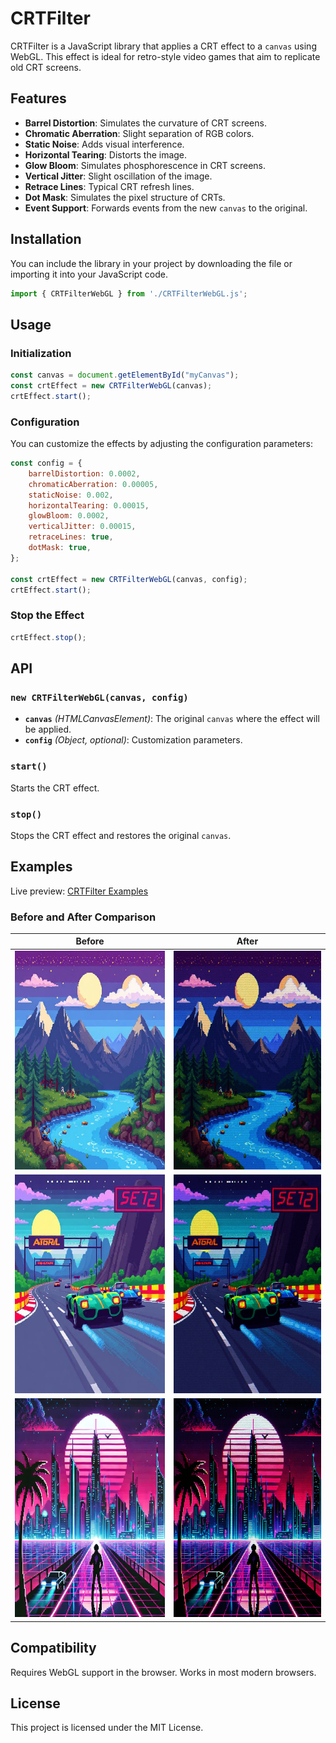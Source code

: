 # CRTFilter

CRTFilter is a JavaScript library that applies a CRT effect to a `canvas` using WebGL. This effect is ideal for retro-style video games that aim to replicate old CRT screens.

## Features

- **Barrel Distortion**: Simulates the curvature of CRT screens.
- **Chromatic Aberration**: Slight separation of RGB colors.
- **Static Noise**: Adds visual interference.
- **Horizontal Tearing**: Distorts the image.
- **Glow Bloom**: Simulates phosphorescence in CRT screens.
- **Vertical Jitter**: Slight oscillation of the image.
- **Retrace Lines**: Typical CRT refresh lines.
- **Dot Mask**: Simulates the pixel structure of CRTs.
- **Event Support**: Forwards events from the new `canvas` to the original.

## Installation

You can include the library in your project by downloading the file or importing it into your JavaScript code.

```js
import { CRTFilterWebGL } from './CRTFilterWebGL.js';
```

## Usage

### Initialization

```js
const canvas = document.getElementById("myCanvas");
const crtEffect = new CRTFilterWebGL(canvas);
crtEffect.start();
```

### Configuration

You can customize the effects by adjusting the configuration parameters:

```js
const config = {
    barrelDistortion: 0.0002,
    chromaticAberration: 0.00005,
    staticNoise: 0.002,
    horizontalTearing: 0.00015,
    glowBloom: 0.0002,
    verticalJitter: 0.00015,
    retraceLines: true,
    dotMask: true,
};

const crtEffect = new CRTFilterWebGL(canvas, config);
crtEffect.start();
```

### Stop the Effect

```js
crtEffect.stop();
```

## API

### `new CRTFilterWebGL(canvas, config)`

- **`canvas`** *(HTMLCanvasElement)*: The original `canvas` where the effect will be applied.
- **`config`** *(Object, optional)*: Customization parameters.

### `start()`

Starts the CRT effect.

### `stop()`

Stops the CRT effect and restores the original `canvas`.

## Examples

Live preview: [CRTFilter Examples](https://ichiaka.github.io/CRTFilter/Examples/)

### Before and After Comparison

| Before | After |
|--------|-------|
| <img src="/Examples/images/imagen1.jpg" alt="Description" width="350" height="350"> | <img src="/Examples/images/after1.png" alt="Description" width="350" height="350"> |
| <img src="/Examples/images/imagen5.jpg" alt="Description" width="350" height="350"> | <img src="/Examples/images/after5.png" alt="Description" width="350" height="350"> |
|<img src="/Examples/images/imagen11.jpg" alt="Description" width="350" height="350"> | <img src="/Examples/images/after11.png" alt="Description" width="350" height="350"> |

## Compatibility

Requires WebGL support in the browser. Works in most modern browsers.

## License

This project is licensed under the MIT License.

